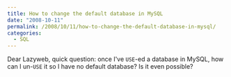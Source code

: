 ```yaml
---
title: How to change the default database in MySQL
date: "2008-10-11"
permalink: /2008/10/11/how-to-change-the-default-database-in-mysql/
categories:
  - SQL
---
```

Dear Lazyweb, quick question: once I've `USE`-ed a database in MySQL, how can I un-`USE` it so I have no default database? Is it even possible?
